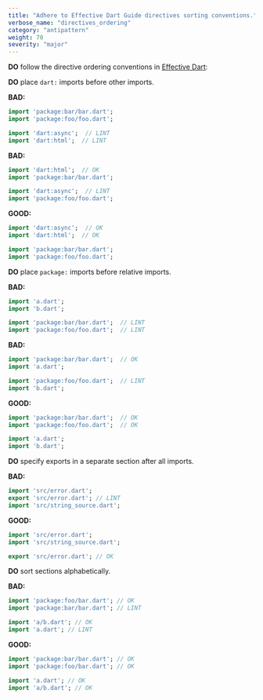 ```yaml
---
title: "Adhere to Effective Dart Guide directives sorting conventions."
verbose_name: "directives_ordering"
category: "antipattern"
weight: 70
severity: "major"
---
```

**DO** follow the directive ordering conventions in
[Effective Dart](https://dart.dev/effective-dart/style#ordering):

**DO** place `dart:` imports before other imports.

**BAD:**
```dart
import 'package:bar/bar.dart';
import 'package:foo/foo.dart';

import 'dart:async';  // LINT
import 'dart:html';  // LINT
```

**BAD:**
```dart
import 'dart:html';  // OK
import 'package:bar/bar.dart';

import 'dart:async';  // LINT
import 'package:foo/foo.dart';
```

**GOOD:**
```dart
import 'dart:async';  // OK
import 'dart:html';  // OK

import 'package:bar/bar.dart';
import 'package:foo/foo.dart';
```

**DO** place `package:` imports before relative imports.

**BAD:**
```dart
import 'a.dart';
import 'b.dart';

import 'package:bar/bar.dart';  // LINT
import 'package:foo/foo.dart';  // LINT
```

**BAD:**
```dart
import 'package:bar/bar.dart';  // OK
import 'a.dart';

import 'package:foo/foo.dart';  // LINT
import 'b.dart';
```

**GOOD:**
```dart
import 'package:bar/bar.dart';  // OK
import 'package:foo/foo.dart';  // OK

import 'a.dart';
import 'b.dart';
```

**DO** specify exports in a separate section after all imports.

**BAD:**
```dart
import 'src/error.dart';
export 'src/error.dart'; // LINT
import 'src/string_source.dart';
```

**GOOD:**
```dart
import 'src/error.dart';
import 'src/string_source.dart';

export 'src/error.dart'; // OK
```

**DO** sort sections alphabetically.

**BAD:**
```dart
import 'package:foo/bar.dart'; // OK
import 'package:bar/bar.dart'; // LINT

import 'a/b.dart'; // OK
import 'a.dart'; // LINT
```

**GOOD:**
```dart
import 'package:bar/bar.dart'; // OK
import 'package:foo/bar.dart'; // OK

import 'a.dart'; // OK
import 'a/b.dart'; // OK
```
